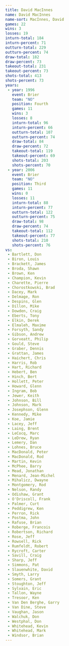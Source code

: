 ```yaml
---
title: David MacInnes
name: David MacInnes
name-sort: MacInnes, David
games: 22
wins: 3
losses: 19
inturn-total: 184
inturn-percent: 71
outturn-total: 229
outturn-percent: 74
draw-total: 182
draw-percent: 73
takeout-total: 231
takeout-percent: 73
shots-total: 413
shots-percent: 73
years:
 - year: 1996
   event: Brier
   team: "NO"
   position: Fourth
   games: 11
   wins: 3
   losses: 8
   inturn-total: 96
   inturn-percent: 66
   outturn-total: 107
   outturn-percent: 74
   draw-total: 84
   draw-percent: 72
   takeout-total: 119
   takeout-percent: 69
   shots-total: 203
   shots-percent: 70
 - year: 2006
   event: Brier
   team: "NO"
   position: Third
   games: 11
   wins: 0
   losses: 11
   inturn-total: 88
   inturn-percent: 77
   outturn-total: 122
   outturn-percent: 75
   draw-total: 98
   draw-percent: 74
   takeout-total: 112
   takeout-percent: 77
   shots-total: 210
   shots-percent: 76
vs:
 - Bartlett, Don
 - Biron, Louis
 - Brackett, James
 - Broda, Shawn
 - Brown, Ken
 - Champion, Kevin
 - Charette, Pierre
 - Chorostkowski, Brad
 - Dacey, Mark
 - Delmage, Ron
 - Despins, Glen
 - Dillon, Mike
 - Dowden, Craig
 - Eberts, Tony
 - Elkin, Derek
 - Elmaleh, Maxime
 - Forsyth, Sandy
 - Gibson, Andrew
 - Gorveatt, Philip
 - Gould, Steve
 - Graber, Dennis
 - Grattan, James
 - Haichert, Chris
 - Harris, Rob
 - Hart, Richard
 - Hebert, Ben
 - Hinch, Bert
 - Hollett, Peter
 - Howard, Glenn
 - Ingram, Bob
 - Jewer, Keith
 - Johnson, Bill
 - Johnson, Mark
 - Josephson, Glenn
 - Kennedy, Mike
 - Koe, Jamie
 - Lacey, Jeff
 - Laing, Brent
 - LeCocq, Marc
 - LeDrew, Ryan
 - Lemery, Dan
 - Lohnes, Bruce
 - MacDonald, Peter
 - MacDonald, Rod
 - Martin, Kevin
 - McPhee, Barry
 - Mead, Jonathan
 - Menard, Jean-Michel
 - Mihalicz, Dwayne
 - Montgomery, Rod
 - Nelson, Randy
 - Odishaw, Grant
 - O'Driscoll, Frank
 - Palmer, Curt
 - Peddigrew, Ken
 - Perron, Rick
 - Postma, John
 - Rafuse, Brian
 - Roberge, Francois
 - Robertson, Richard
 - Rose, Jeff
 - Rowsell, Rick
 - Rumfeldt, Robert
 - Rycroft, Carter
 - Savill, Craig
 - Sharp, Jeff
 - Simmons, Pat
 - Slauenwhite, David
 - Smyth, Larry
 - Somers, Grant
 - Stoughton, Jeff
 - Sylvain, Eric
 - Tallon, Wayne
 - Tresoor, Ken
 - Van Den Berghe, Garry
 - Van Dine, Steve
 - Vaughan, Jason
 - Walchuk, Don
 - Westphal, Don
 - Whitehead, Kevin
 - Whitehead, Mark
 - Windsor, Brian
---
```

